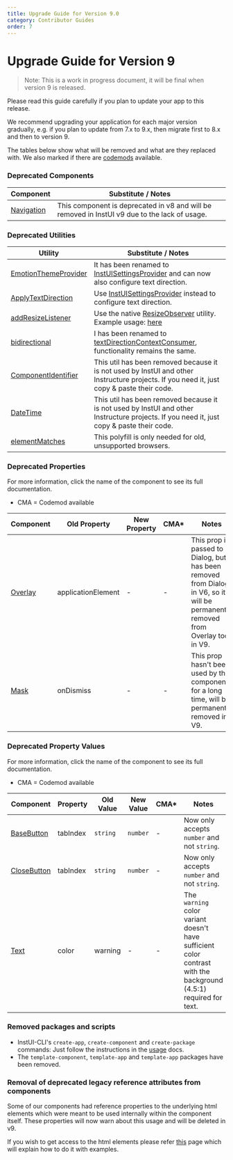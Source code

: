 ```yaml
---
title: Upgrade Guide for Version 9.0
category: Contributor Guides
order: 7
---
```


# Upgrade Guide for Version 9

> Note: This is a work in progress document, it will be final when version 9 is released.

Please read this guide carefully if you plan to update your app to this release.

We recommend upgrading your application for each major version gradually, e.g. if you plan to update from 7.x to 9.x, then migrate first to 8.x and then to version 9.

The tables below show what will be removed and what are they replaced with. We also marked if there are [codemods](#ui-codemods) available.

### Deprecated Components

| Component                 | Substitute / Notes                                                                            |
| ------------------------- | --------------------------------------------------------------------------------------------- |
| [Navigation](#Navigation) | This component is deprecated in v8 and will be removed in InstUI v9 due to the lack of usage. |

### Deprecated Utilities

| Utility                                       | Substitute / Notes                                                                                                                                  |
| --------------------------------------------- | --------------------------------------------------------------------------------------------------------------------------------------------------- |
| [EmotionThemeProvider](#EmotionThemeProvider) | It has been renamed to [InstUISettingsProvider](#InstUISettingsProvider) and can now also configure text direction.                                 |
| [ApplyTextDirection](#ApplyTextDirection)     | Use [InstUISettingsProvider](#InstUISettingsProvider) instead to configure text direction.                                                          |
| [addResizeListener](#addResizeListener)       | Use the native [ResizeObserver](https://developer.mozilla.org/en-US/docs/Web/API/ResizeObserver) utility. Example usage: [here](#addResizeListener) |
| [bidirectional](#bidirectional)               | I has been renamed to [textDirectionContextConsumer](#textDirectionContextConsumer), functionality remains the same.                                |
| [ComponentIdentifier](#ComponentIdentifier)   | This util has been removed because it is not used by InstUI and other Instructure projects. If you need it, just copy & paste their code.           |
| [DateTime](#DateTime)                         | This util has been removed because it is not used by InstUI and other Instructure projects. If you need it, just copy & paste their code.           |
| [elementMatches](#elementMatches)             | This polyfill is only needed for old, unsupported browsers.                                                                                         |

### Deprecated Properties

For more information, click the name of the component to see its full documentation.

- CMA = Codemod available

| Component           | Old Property       | New Property | CMA\* | Notes                                                                                                                               |
| ------------------- | ------------------ | ------------ | ----- | ----------------------------------------------------------------------------------------------------------------------------------- |
| [Overlay](#Overlay) | applicationElement | -            | -     | This prop is passed to Dialog, but it has been removed from Dialog in V6, so it will be permanently removed from Overlay too in V9. |
| [Mask](#Mask)       | onDismiss          | -            | -     | This prop hasn't been used by the component for a long time, will be permanently removed in V9.                                     |

### Deprecated Property Values

For more information, click the name of the component to see its full documentation.

- CMA = Codemod available

| Component                   | Property | Old Value | New Value | CMA\* | Notes                                                                                                             |
| --------------------------- | -------- | --------- | --------- | ----- | ----------------------------------------------------------------------------------------------------------------- |
| [BaseButton](#BaseButton)   | tabIndex | `string`  | `number`  | -     | Now only accepts `number` and not `string`.                                                                       |
| [CloseButton](#CloseButton) | tabIndex | `string`  | `number`  | -     | Now only accepts `number` and not `string`.                                                                       |
| [Text](#Text)               | color    | warning   | -         | -     | The `warning` color variant doesn't have sufficient color contrast with the background (4.5:1) required for text. |

### Removed packages and scripts

- InstUI-CLI's `create-app`, `create-component` and `create-package` commands: Just follow the instructions in the [usage](#usage) docs.
- The `template-component`, `template-app` and `template-app` packages have been removed.

### Removal of deprecated legacy reference attributes from components

Some of our components had reference properties to the underlying html elements which were meant to be used internally within the component itself. These properties will now warn about this usage and will be deleted in v9.

If you wish to get access to the html elements please refer [this](https://instructure.design/#accessing-the-dom) page which will explain how to do it with examples.
